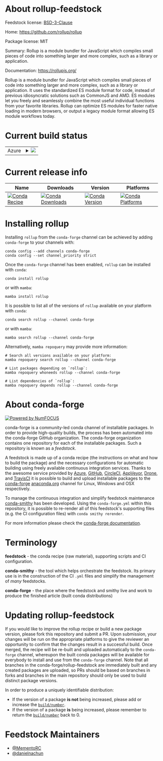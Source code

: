 About rollup-feedstock
======================

Feedstock license: [BSD-3-Clause](https://github.com/conda-forge/rollup-feedstock/blob/main/LICENSE.txt)

Home: https://github.com/rollup/rollup

Package license: MIT

Summary: Rollup is a module bundler for JavaScript which compiles small pieces of code into something larger and more complex, such as a library or application.

Documentation: https://rollupjs.org/

Rollup is a module bundler for JavaScript which compiles small pieces of code
into something larger and more complex, such as a library or application.
It uses the standardized ES module format for code, instead of previous idiosyncratic
solutions such as CommonJS and AMD. ES modules let you freely and seamlessly combine
the most useful individual functions from your favorite libraries. Rollup can
optimize ES modules for faster native loading in modern browsers, or output a legacy
module format allowing ES module workflows today.

Current build status
====================


<table>
    
  <tr>
    <td>Azure</td>
    <td>
      <details>
        <summary>
          <a href="https://dev.azure.com/conda-forge/feedstock-builds/_build/latest?definitionId=22028&branchName=main">
            <img src="https://dev.azure.com/conda-forge/feedstock-builds/_apis/build/status/rollup-feedstock?branchName=main">
          </a>
        </summary>
        <table>
          <thead><tr><th>Variant</th><th>Status</th></tr></thead>
          <tbody><tr>
              <td>linux_64_nodejs22</td>
              <td>
                <a href="https://dev.azure.com/conda-forge/feedstock-builds/_build/latest?definitionId=22028&branchName=main">
                  <img src="https://dev.azure.com/conda-forge/feedstock-builds/_apis/build/status/rollup-feedstock?branchName=main&jobName=linux&configuration=linux%20linux_64_nodejs22" alt="variant">
                </a>
              </td>
            </tr><tr>
              <td>linux_64_nodejs24</td>
              <td>
                <a href="https://dev.azure.com/conda-forge/feedstock-builds/_build/latest?definitionId=22028&branchName=main">
                  <img src="https://dev.azure.com/conda-forge/feedstock-builds/_apis/build/status/rollup-feedstock?branchName=main&jobName=linux&configuration=linux%20linux_64_nodejs24" alt="variant">
                </a>
              </td>
            </tr><tr>
              <td>linux_aarch64_nodejs22</td>
              <td>
                <a href="https://dev.azure.com/conda-forge/feedstock-builds/_build/latest?definitionId=22028&branchName=main">
                  <img src="https://dev.azure.com/conda-forge/feedstock-builds/_apis/build/status/rollup-feedstock?branchName=main&jobName=linux&configuration=linux%20linux_aarch64_nodejs22" alt="variant">
                </a>
              </td>
            </tr><tr>
              <td>linux_aarch64_nodejs24</td>
              <td>
                <a href="https://dev.azure.com/conda-forge/feedstock-builds/_build/latest?definitionId=22028&branchName=main">
                  <img src="https://dev.azure.com/conda-forge/feedstock-builds/_apis/build/status/rollup-feedstock?branchName=main&jobName=linux&configuration=linux%20linux_aarch64_nodejs24" alt="variant">
                </a>
              </td>
            </tr><tr>
              <td>osx_64_nodejs22</td>
              <td>
                <a href="https://dev.azure.com/conda-forge/feedstock-builds/_build/latest?definitionId=22028&branchName=main">
                  <img src="https://dev.azure.com/conda-forge/feedstock-builds/_apis/build/status/rollup-feedstock?branchName=main&jobName=osx&configuration=osx%20osx_64_nodejs22" alt="variant">
                </a>
              </td>
            </tr><tr>
              <td>osx_64_nodejs24</td>
              <td>
                <a href="https://dev.azure.com/conda-forge/feedstock-builds/_build/latest?definitionId=22028&branchName=main">
                  <img src="https://dev.azure.com/conda-forge/feedstock-builds/_apis/build/status/rollup-feedstock?branchName=main&jobName=osx&configuration=osx%20osx_64_nodejs24" alt="variant">
                </a>
              </td>
            </tr><tr>
              <td>osx_arm64_nodejs22</td>
              <td>
                <a href="https://dev.azure.com/conda-forge/feedstock-builds/_build/latest?definitionId=22028&branchName=main">
                  <img src="https://dev.azure.com/conda-forge/feedstock-builds/_apis/build/status/rollup-feedstock?branchName=main&jobName=osx&configuration=osx%20osx_arm64_nodejs22" alt="variant">
                </a>
              </td>
            </tr><tr>
              <td>osx_arm64_nodejs24</td>
              <td>
                <a href="https://dev.azure.com/conda-forge/feedstock-builds/_build/latest?definitionId=22028&branchName=main">
                  <img src="https://dev.azure.com/conda-forge/feedstock-builds/_apis/build/status/rollup-feedstock?branchName=main&jobName=osx&configuration=osx%20osx_arm64_nodejs24" alt="variant">
                </a>
              </td>
            </tr>
          </tbody>
        </table>
      </details>
    </td>
  </tr>
</table>

Current release info
====================

| Name | Downloads | Version | Platforms |
| --- | --- | --- | --- |
| [![Conda Recipe](https://img.shields.io/badge/recipe-rollup-green.svg)](https://anaconda.org/conda-forge/rollup) | [![Conda Downloads](https://img.shields.io/conda/dn/conda-forge/rollup.svg)](https://anaconda.org/conda-forge/rollup) | [![Conda Version](https://img.shields.io/conda/vn/conda-forge/rollup.svg)](https://anaconda.org/conda-forge/rollup) | [![Conda Platforms](https://img.shields.io/conda/pn/conda-forge/rollup.svg)](https://anaconda.org/conda-forge/rollup) |

Installing rollup
=================

Installing `rollup` from the `conda-forge` channel can be achieved by adding `conda-forge` to your channels with:

```
conda config --add channels conda-forge
conda config --set channel_priority strict
```

Once the `conda-forge` channel has been enabled, `rollup` can be installed with `conda`:

```
conda install rollup
```

or with `mamba`:

```
mamba install rollup
```

It is possible to list all of the versions of `rollup` available on your platform with `conda`:

```
conda search rollup --channel conda-forge
```

or with `mamba`:

```
mamba search rollup --channel conda-forge
```

Alternatively, `mamba repoquery` may provide more information:

```
# Search all versions available on your platform:
mamba repoquery search rollup --channel conda-forge

# List packages depending on `rollup`:
mamba repoquery whoneeds rollup --channel conda-forge

# List dependencies of `rollup`:
mamba repoquery depends rollup --channel conda-forge
```


About conda-forge
=================

[![Powered by
NumFOCUS](https://img.shields.io/badge/powered%20by-NumFOCUS-orange.svg?style=flat&colorA=E1523D&colorB=007D8A)](https://numfocus.org)

conda-forge is a community-led conda channel of installable packages.
In order to provide high-quality builds, the process has been automated into the
conda-forge GitHub organization. The conda-forge organization contains one repository
for each of the installable packages. Such a repository is known as a *feedstock*.

A feedstock is made up of a conda recipe (the instructions on what and how to build
the package) and the necessary configurations for automatic building using freely
available continuous integration services. Thanks to the awesome service provided by
[Azure](https://azure.microsoft.com/en-us/services/devops/), [GitHub](https://github.com/),
[CircleCI](https://circleci.com/), [AppVeyor](https://www.appveyor.com/),
[Drone](https://cloud.drone.io/welcome), and [TravisCI](https://travis-ci.com/)
it is possible to build and upload installable packages to the
[conda-forge](https://anaconda.org/conda-forge) [anaconda.org](https://anaconda.org/)
channel for Linux, Windows and OSX respectively.

To manage the continuous integration and simplify feedstock maintenance
[conda-smithy](https://github.com/conda-forge/conda-smithy) has been developed.
Using the ``conda-forge.yml`` within this repository, it is possible to re-render all of
this feedstock's supporting files (e.g. the CI configuration files) with ``conda smithy rerender``.

For more information please check the [conda-forge documentation](https://conda-forge.org/docs/).

Terminology
===========

**feedstock** - the conda recipe (raw material), supporting scripts and CI configuration.

**conda-smithy** - the tool which helps orchestrate the feedstock.
                   Its primary use is in the construction of the CI ``.yml`` files
                   and simplify the management of *many* feedstocks.

**conda-forge** - the place where the feedstock and smithy live and work to
                  produce the finished article (built conda distributions)


Updating rollup-feedstock
=========================

If you would like to improve the rollup recipe or build a new
package version, please fork this repository and submit a PR. Upon submission,
your changes will be run on the appropriate platforms to give the reviewer an
opportunity to confirm that the changes result in a successful build. Once
merged, the recipe will be re-built and uploaded automatically to the
`conda-forge` channel, whereupon the built conda packages will be available for
everybody to install and use from the `conda-forge` channel.
Note that all branches in the conda-forge/rollup-feedstock are
immediately built and any created packages are uploaded, so PRs should be based
on branches in forks and branches in the main repository should only be used to
build distinct package versions.

In order to produce a uniquely identifiable distribution:
 * If the version of a package **is not** being increased, please add or increase
   the [``build/number``](https://docs.conda.io/projects/conda-build/en/latest/resources/define-metadata.html#build-number-and-string).
 * If the version of a package **is** being increased, please remember to return
   the [``build/number``](https://docs.conda.io/projects/conda-build/en/latest/resources/define-metadata.html#build-number-and-string)
   back to 0.

Feedstock Maintainers
=====================

* [@MementoRC](https://github.com/MementoRC/)
* [@danielnachun](https://github.com/danielnachun/)

